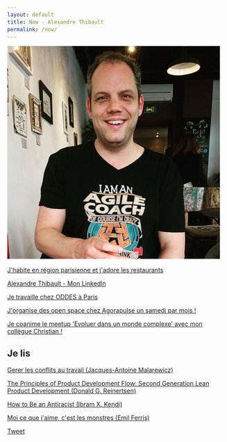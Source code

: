 ```yaml
---
layout: default
title: Now - Alexandre Thibault
permalink: /now/
---
```

<a href="/a-propos">
	<img src="/images/alexthib-I-am-an-agile-coach-squared.jpg" class="img-floating-left-small" />
</a>
  
<a href="/manger/paris">J'habite en région parisienne et j'adore les restaurants</a>
  
<a href="https://www.linkedin.com/in/alexthib?locale=fr_FR&trk=profile_view_lang_sel_click" 
 target="linkedin">Alexandre Thibault - Mon LinkedIn</a>
  
<a href="https://pyxis-tech.com/fr/a-propos-de-oddes-conseil/" target="nowwork">Je travaille chez ODDES à Paris</a>
  
<a href="http://www.weopenspace.com" target="nowwos">J'organise des open space chez Agorapulse un samedi par mois !</a>

<a href="https://www.meetup.com/fr-FR/Evoluer-dans-un-monde-complexe/" target="_complexe">Je coanime le meetup 'Evoluer dans un monde complexe' avec mon collègue Christian !</a>
  
<h2>Je lis</h2>
  
<a href="https://livre.fnac.com/a9617564/Jacques-Antoine-Malarewicz-Gerer-les-conflits-au-travail-2e-edition" target="nowbook">Gerer les conflits au travail (Jacques-Antoine Malarewicz)</a>
  
<a href="https://www.goodreads.com/book/show/6278270-the-principles-of-product-development-flow" target="nowbook3">The Principles of Product Development Flow: Second Generation Lean Product Development (Donald G. Reinertsen)</a>  
  
<a href="https://www.goodreads.com/book/show/40265832-how-to-be-an-antiracist" target="nowbook4">How to Be an Antiracist (Ibram X. Kendi)</a>  
    
<a href="https://www.babelio.com/livres/Ferris-Moi-ce-que-jaime-cest-les-monstres/1024075" target="nowbook2">Moi ce que j'aime, c'est les monstres (Emil Ferris)</a>
  

<a href="https://twitter.com/share?ref_src={{site.url}}{{page.url}}" 
   class="twitter-share-button" 
   data-show-count="false">
	Tweet
</a>
<script async src="https://platform.twitter.com/widgets.js" charset="utf-8"></script>